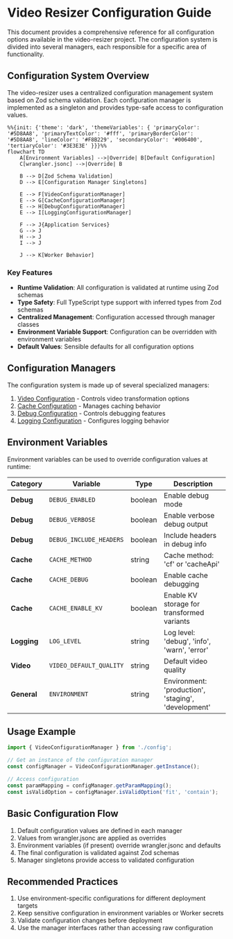 # Video Resizer Configuration Guide

This document provides a comprehensive reference for all configuration options available in the video-resizer project. The configuration system is divided into several managers, each responsible for a specific area of functionality.

## Configuration System Overview

The video-resizer uses a centralized configuration management system based on Zod schema validation. Each configuration manager is implemented as a singleton and provides type-safe access to configuration values.

```mermaid
%%{init: {'theme': 'dark', 'themeVariables': { 'primaryColor': '#5D8AA8', 'primaryTextColor': '#fff', 'primaryBorderColor': '#5D8AA8', 'lineColor': '#F8B229', 'secondaryColor': '#006400', 'tertiaryColor': '#3E3E3E' }}}%%
flowchart TD
    A[Environment Variables] -->|Override| B[Default Configuration]
    C[wrangler.jsonc] -->|Override| B
    
    B --> D[Zod Schema Validation]
    D --> E[Configuration Manager Singletons]
    
    E --> F[VideoConfigurationManager]
    E --> G[CacheConfigurationManager]
    E --> H[DebugConfigurationManager]
    E --> I[LoggingConfigurationManager]
    
    F --> J{Application Services}
    G --> J
    H --> J
    I --> J
    
    J --> K[Worker Behavior]
```

### Key Features

- **Runtime Validation**: All configuration is validated at runtime using Zod schemas
- **Type Safety**: Full TypeScript type support with inferred types from Zod schemas
- **Centralized Management**: Configuration accessed through manager classes
- **Environment Variable Support**: Configuration can be overridden with environment variables
- **Default Values**: Sensible defaults for all configuration options

## Configuration Managers

The configuration system is made up of several specialized managers:

1. [Video Configuration](./video-configuration.md) - Controls video transformation options
2. [Cache Configuration](./cache-configuration.md) - Manages caching behavior
3. [Debug Configuration](./debug-configuration.md) - Controls debugging features
4. [Logging Configuration](./logging-configuration.md) - Configures logging behavior

## Environment Variables

Environment variables can be used to override configuration values at runtime:

| Category | Variable | Type | Description |
|----------|----------|------|-------------|
| **Debug** | `DEBUG_ENABLED` | boolean | Enable debug mode |
| **Debug** | `DEBUG_VERBOSE` | boolean | Enable verbose debug output |
| **Debug** | `DEBUG_INCLUDE_HEADERS` | boolean | Include headers in debug info |
| **Cache** | `CACHE_METHOD` | string | Cache method: 'cf' or 'cacheApi' |
| **Cache** | `CACHE_DEBUG` | boolean | Enable cache debugging |
| **Cache** | `CACHE_ENABLE_KV` | boolean | Enable KV storage for transformed variants |
| **Logging** | `LOG_LEVEL` | string | Log level: 'debug', 'info', 'warn', 'error' |
| **Video** | `VIDEO_DEFAULT_QUALITY` | string | Default video quality |
| **General** | `ENVIRONMENT` | string | Environment: 'production', 'staging', 'development' |

## Usage Example

```typescript
import { VideoConfigurationManager } from './config';

// Get an instance of the configuration manager
const configManager = VideoConfigurationManager.getInstance();

// Access configuration
const paramMapping = configManager.getParamMapping();
const isValidOption = configManager.isValidOption('fit', 'contain');
```

## Basic Configuration Flow

1. Default configuration values are defined in each manager
2. Values from wrangler.jsonc are applied as overrides
3. Environment variables (if present) override wrangler.jsonc and defaults
4. The final configuration is validated against Zod schemas
5. Manager singletons provide access to validated configuration

## Recommended Practices

1. Use environment-specific configurations for different deployment targets
2. Keep sensitive configuration in environment variables or Worker secrets
3. Validate configuration changes before deployment
4. Use the manager interfaces rather than accessing raw configuration